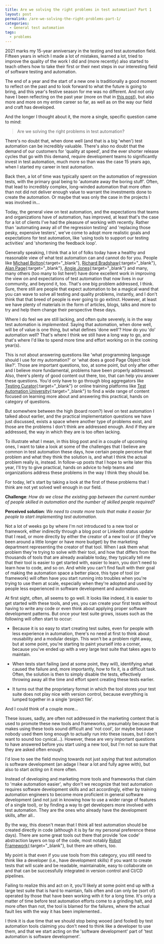 ```yaml
---
title: Are we solving the right problems in test automation? Part 1
layout: post
permalink: /are-we-solving-the-right-problems-part-1/
categories:
  - General test automation
tags:
  - problems
---
```

2021 marks my 15-year anniversary in the testing and test automation field. Fifteen years in which I made a lot of mistakes, learned a lot, tried to improve the quality of the work I did and (more recently) also started to teach others how to take their first or their next steps in our interesting field of software testing and automation.

The end of a year and the start of a new one is traditionally a good moment to reflect on the past and to look forward to what the future is going to bring, and this year's festive season for me was no different. And not only have I been reflecting on the past year (more on that in [this post](/2020-a-year-in-review/)), but also more and more on my entire career so far, as well as on the way our field and craft has developed.

And the longer I thought about it, the more a single, specific question came to mind:

> Are we solving the right problems in test automation?

There's no doubt that, when done well (and that is a big 'when') test automation can be incredibly valuable. There's also no doubt that the demand of our customers for 'quality at speed', and the ever shorter release cycles that go with this demand, require development teams to significantly invest in test automation, much more so than was the case 15 years ago, when I started my career in test automation.

Back then, a lot of time was typically spent on the automation of regression tests, with the primary goal being to 'automate away the boring stuff'. Often, that lead to incredibly complex, long-winded automation that more often than not did not deliver enough value to warrant the investments done to create the automation. Or maybe that was only the case in the projects I was involved in...

Today, the general view on test automation, and the expectations that teams and organizations have of automation, has improved, at least that's the case for a lot of clients I've had the pleasure of working with recently. Rather than 'automating away all of the regression testing' and 'replacing those pesky, expensive testers', we've come to adopt more realistic goals and expectations for test automation, like 'using tools to support our testing activities' and 'shortening the feedback loop'.

Generally speaking, I think that a lot of folks today have a healthy and reasonable view of what test automation can and cannot do for you. People like [Michael Bolton](https://www.linkedin.com/in/michael-bolton-08847/){:target="_blank"}, [Richard Bradshaw](https://www.linkedin.com/in/friendlytester/){:target="_blank"}, [Alan Page](https://www.linkedin.com/in/a-l-a-n/){:target="_blank"}, [Angie Jones](https://www.linkedin.com/in/angiejones/){:target="_blank"} and many, many others (too many to list here!) have done excellent work in improving the view on and expectations of test automation that now lives in our community, and beyond it, too. That's one big problem addressed, I think. Sure, there still are people that expect automation to be a magical wand that you can wave to solve all testing and quality problems, instantly, and I don't think that that breed of people is ever going to go extinct. However, at least we have plenty of materials in the form of articles, blogs, talks and more to try and help them change their perspective these days.

Where I do feel we are still lacking, and often quite severely, is in the way test automation is *implemented*. Saying that automation, when done well, will be of value is one thing, but what defines 'done well'? How do you 'do' automation well? That's where I think we still have a long way to go, and that's where I'd like to spend more time and effort working on in the coming year(s).

This is not about answering questions like 'what programming language should I use for my automation?' or 'what does a good Page Object look like?'. Those are important questions, too, at some point, but only after other and I believe more fundamental, problems have been properly addressed. Also, there's plenty of good content out there, too, that can help you answer these questions. You'd only have to go through blog aggregators like [Testing Curator](http://blog.testingcurator.com/){:target="_blank"} or online training platforms like [Test Automation University](https://testautomationu.applitools.com/){:target="_blank"} to find a wide range of content focused on learning more about and answering this practical, hands on category of questions.

But somewhere between the high (board room?) level on test automation I talked about earlier, and the practical implementation questions we have just discussed, exists a space where another type of problems exist, and those are the problems I don't think are addressed enough. And if they are addressed, the way in which they are is too often lacking.

To illustrate what I mean, in this blog post and in a couple of upcoming ones, I want to take a look at some of the challenges that I believe are common in test automation these days, how certain people perceive that problem and what they think the solution is, and what I think the actual problem really is, instead. In follow-up posts that I hope to write later this year, I'll try to give practical, hands on advice to help teams and organizations address these problems in the way I think they should be.

For today, let's start by taking a look at the first of these problems that I think are not yet solved well enough in our field.

**Challenge**: *How do we close the existing gap between the current number of people skilled in automation and the number of skilled people required?*

**Perceived solution**: *We need to create more tools that make it easier for people to start implementing test automation.*

Not a lot of weeks go by where I'm not introduced to a new tool or framework, either indirectly through a blog post or LinkedIn status update that I read, or more directly by either the creator of a new tool or (if they've been around a little longer or have more budget) by the marketing department representing the creator of that tool. When I ask them what problem they're trying to solve with their tool, and how that differs from the thousands of tools that are already available today, they typically tell me that their tool is easier to get started with, easier to learn, you don't need to learn how to code, and so on. And while you can't find fault with their goal of making the automation space a better place, this type of tool (or framework) will often have you start running into troubles when you're trying to use them at scale, especially when they're adopted and used by people less experienced in software development and automation.

At first sight, often, all seems to go well. It looks like indeed, it is easier to get started with these tools, and yes, you can create your first tests without having to write any code or even think about applying proper software development patterns. But once your test suite grows, issues such as the following will often start to occur:

* Because it is so easy to start creating test suites, even for people with less experience in automation, there's no need at first to think about reusability and a modular design. This won't be a problem right away, but at some point, you're starting to paint yourself into a corner, because you've ended up with a very large test suite that takes ages to maintain.

* When tests start failing (and at some point, they will), identifying what caused the failure and, more importantly, how to fix it, is a difficult task. Often, the solution is then to simply disable the tests, effectively throwing away all the time and effort spent creating these tests earlier.

* It turns out that the proprietary format in which the tool stores your test suite does not play nice with version control, because everything is lumped together in a single 'project file'.

And I could think of a couple more...

These issues, sadly, are often not addressed in the marketing content that is used to promote these new tools and frameworks, presumably because that makes using these tools sound difficult and 'not cool', (or maybe because nobody used them long enough to actually run into these issues, but I don't want to sound too cynical...). However, these are very important questions to have answered before you start using a new tool, but I'm not so sure that they are asked often enough.

I'd love to see the field moving towards not just _saying_ that test automation is software development (an adage I hear a lot and fully agree with), but also to start _acting_ on it more often.

Instead of developing and marketing more tools and frameworks that claim to 'make automation easier', why don't we recognize that test automation requires software development skills and act accordingly, either by training automation engineers to become more proficient in general software development (and not just in knowing how to use a wider range of features of a single tool), or by finding a way to get developers more involved with test automation. They are the ones who already have the development skills, after all..

By the way, this doesn't mean that I think all test automation should be created directly in code (although it is by far my personal preference these days). There are some great tools out there that provide 'low code' abstraction layers on top of the code, most notably [Robot Framework](https://robotframework.org/){:target="_blank"}, but there are others, too.

My point is that even if you use tools from this category, you still need to think like a developer (i.e., have development skills) if you want to create tests that will scale and be readable, maintainable, easy to collaborate on and that can be successfully integrated in version control and CI/CD pipelines.

Failing to realize this and act on it, you'll likely at some point end up with a large test suite that is hard to maintain, fails often and can only be (sort of) operated by those that have been working with it for a long time. It's only a matter of time before test automation efforts come to a grinding halt, and more often than not, the tool is blamed for the failures, where the actual fault lies with the way it has been implemented..

I think it is due time that we should stop being wooed (and fooled) by test automation tools claiming you don't need to think like a developer to use them, and that we start acting on the 'software development' part of 'test automation is software development'.